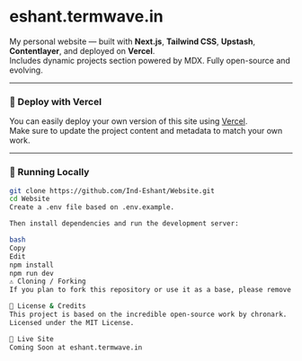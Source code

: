 # eshant.termwave.in

My personal website — built with **Next.js**, **Tailwind CSS**, **Upstash**, **Contentlayer**, and deployed on **Vercel**.  
Includes dynamic projects section powered by MDX. Fully open-source and evolving.

---

### 🚀 Deploy with Vercel

You can easily deploy your own version of this site using [Vercel](https://vercel.com).  
Make sure to update the project content and metadata to match your own work.

---

### 🧪 Running Locally

```bash
git clone https://github.com/Ind-Eshant/Website.git
cd Website
Create a .env file based on .env.example.

Then install dependencies and run the development server:

bash
Copy
Edit
npm install
npm run dev
⚠️ Cloning / Forking
If you plan to fork this repository or use it as a base, please remove all personal data, including projects, profile links, and images.

📜 License & Credits
This project is based on the incredible open-source work by chronark.
Licensed under the MIT License.

🔗 Live Site
Coming Soon at eshant.termwave.in
